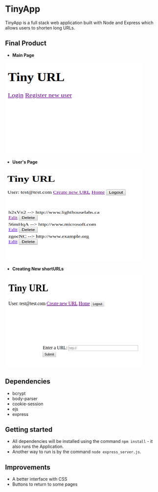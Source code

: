 # TinyApp

TinyApp is a full stack web application built with Node and Express which allows users to shorten long URLs.


## Final Product

* **Main Page** 

<img src="docs/first_screen.png" width="450" height="300"/>


* **User's Page**

<img src="docs/urls.png" width="450" height="300"/>


* **Creating New shortURLs**

<img src="docs/creating_shortURLs.png" width="450" height="300"/>


## Dependencies
* bcrypt
* body-parser
* cookie-session
* ejs
* express


## Getting started
- All dependencies will be installed using the command `npm install` - it also runs the Application.
- Another way to run is by the command `node express_server.js`.


## Improvements
- A better interface with CSS
- Buttons to return to some pages
